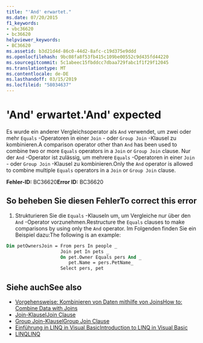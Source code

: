 ```yaml
---
title: "'And' erwartet."
ms.date: 07/20/2015
f1_keywords:
- vbc36620
- bc36620
helpviewer_keywords:
- BC36620
ms.assetid: b3d21d4d-86c0-44d2-8afc-c19d375e9ddd
ms.openlocfilehash: 9bc08fa8f53fb415c109be00552c9d435fd44220
ms.sourcegitcommit: 5c1abeec15fbddcc7dbaa729fabc1f1f29f12045
ms.translationtype: MT
ms.contentlocale: de-DE
ms.lasthandoff: 03/15/2019
ms.locfileid: "58034637"
---
```

# <a name="and-expected"></a><span data-ttu-id="9c491-102">'And' erwartet.</span><span class="sxs-lookup"><span data-stu-id="9c491-102">'And' expected</span></span>
<span data-ttu-id="9c491-103">Es wurde ein anderer Vergleichsoperator als `And` verwendet, um zwei oder mehr `Equals` -Operatoren in einer `Join` - oder `Group Join` -Klausel zu kombinieren.</span><span class="sxs-lookup"><span data-stu-id="9c491-103">A comparison operator other than `And` has been used to combine two or more `Equals` operators in a `Join` or `Group Join` clause.</span></span> <span data-ttu-id="9c491-104">Nur der `And` -Operator ist zulässig, um mehrere `Equals` -Operatoren in einer `Join` - oder `Group Join` -Klausel zu kombinieren.</span><span class="sxs-lookup"><span data-stu-id="9c491-104">Only the `And` operator is allowed to combine multiple `Equals` operators in a `Join` or `Group Join` clause.</span></span>  
  
 <span data-ttu-id="9c491-105">**Fehler-ID:** BC36620</span><span class="sxs-lookup"><span data-stu-id="9c491-105">**Error ID:** BC36620</span></span>  
  
## <a name="to-correct-this-error"></a><span data-ttu-id="9c491-106">So beheben Sie diesen Fehler</span><span class="sxs-lookup"><span data-stu-id="9c491-106">To correct this error</span></span>  
  
1.  <span data-ttu-id="9c491-107">Strukturieren Sie die `Equals` -Klauseln um, um Vergleiche nur über den `And` -Operator vorzunehmen.</span><span class="sxs-lookup"><span data-stu-id="9c491-107">Restructure the `Equals` clauses to make comparisons by using only the `And` operator.</span></span> <span data-ttu-id="9c491-108">Im Folgenden finden Sie ein Beispiel dazu:</span><span class="sxs-lookup"><span data-stu-id="9c491-108">The following is an example:</span></span>  
  
```vb  
Dim petOwnersJoin = From pers In people _  
                    Join pet In pets _  
                    On pet.Owner Equals pers And _  
                       pet.Name = pers.PetName_  
                    Select pers, pet  
```  
  
## <a name="see-also"></a><span data-ttu-id="9c491-109">Siehe auch</span><span class="sxs-lookup"><span data-stu-id="9c491-109">See also</span></span>

- [<span data-ttu-id="9c491-110">Vorgehensweise: Kombinieren von Daten mithilfe von Joins</span><span class="sxs-lookup"><span data-stu-id="9c491-110">How to: Combine Data with Joins</span></span>](../../visual-basic/programming-guide/language-features/linq/how-to-combine-data-with-linq-by-using-joins.md)
- [<span data-ttu-id="9c491-111">Join-Klausel</span><span class="sxs-lookup"><span data-stu-id="9c491-111">Join Clause</span></span>](../../visual-basic/language-reference/queries/join-clause.md)
- [<span data-ttu-id="9c491-112">Group Join-Klausel</span><span class="sxs-lookup"><span data-stu-id="9c491-112">Group Join Clause</span></span>](../../visual-basic/language-reference/queries/group-join-clause.md)
- [<span data-ttu-id="9c491-113">Einführung in LINQ in Visual Basic</span><span class="sxs-lookup"><span data-stu-id="9c491-113">Introduction to LINQ in Visual Basic</span></span>](../../visual-basic/programming-guide/language-features/linq/introduction-to-linq.md)
- [<span data-ttu-id="9c491-114">LINQ</span><span class="sxs-lookup"><span data-stu-id="9c491-114">LINQ</span></span>](../../visual-basic/programming-guide/language-features/linq/index.md)
